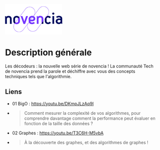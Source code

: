![Logo of the project](https://github.com/novencia/TechVideos/blob/main/LogoNovencia.png)

# Description générale
Les décodeurs : la nouvelle web série de novencia ! La communauté Tech de novencia prend la parole et déchiffre avec vous des concepts techniques tels que l'algorithmie.

## Liens

- 01 BigO : https://youtu.be/DKmpJLzAq9I
- >Comment mesurer la complexité de vos algorithmes, pour comprendre davantage comment la performance peut évaluer en fonction de la taille des données ?
- 02 Graphes : https://youtu.be/T3C6H-M5vbA
- >À la découverte des graphes, et des algorithmes de graphes !
